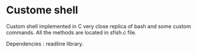 # Custome shell

Custom shell implemented in C very close replica of bash and some custom commands. All the methods are located in sfish.c file. 

Dependencies : readline library. 
